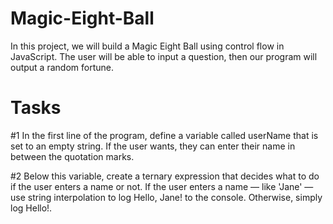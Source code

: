 # Magic-Eight-Ball
In this project, we will build a Magic Eight Ball using control flow in JavaScript. The user will be able to input a question, then our program will output a random fortune.

# Tasks
#1 In the first line of the program, define a variable called userName that is set to an empty string.
If the user wants, they can enter their name in between the quotation marks.

#2 Below this variable, create a ternary expression that decides what to do if the user enters a name or not. If the user enters a name — like 'Jane' — use string interpolation to log Hello, Jane! to the console. Otherwise, simply log Hello!.

